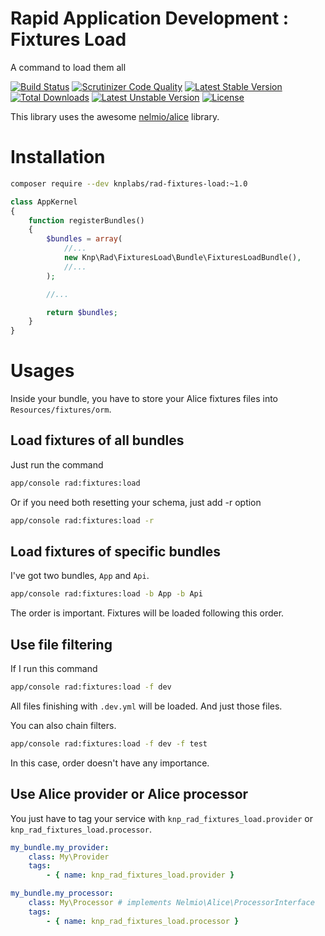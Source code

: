 Rapid Application Development : Fixtures Load
=============================================
A command to load them all

[![Build Status](https://travis-ci.org/KnpLabs/rad-fixtures-load.svg?branch=master)](https://travis-ci.org/KnpLabs/rad-fixtures-load)
[![Scrutinizer Code Quality](https://scrutinizer-ci.com/g/KnpLabs/rad-fixtures-load/badges/quality-score.png?b=master)](https://scrutinizer-ci.com/g/KnpLabs/rad-fixtures-load/?branch=master)
[![Latest Stable Version](https://poser.pugx.org/knplabs/rad-fixtures-load/v/stable)](https://packagist.org/packages/knplabs/rad-fixtures-load) [![Total Downloads](https://poser.pugx.org/knplabs/rad-fixtures-load/downloads)](https://packagist.org/packages/knplabs/rad-fixtures-load) [![Latest Unstable Version](https://poser.pugx.org/knplabs/rad-fixtures-load/v/unstable)](https://packagist.org/packages/knplabs/rad-fixtures-load) [![License](https://poser.pugx.org/knplabs/rad-fixtures-load/license)](https://packagist.org/packages/knplabs/rad-fixtures-load)

This library uses the awesome [nelmio/alice](https://github.com/nelmio/alice) library.

# Installation

```bash
composer require --dev knplabs/rad-fixtures-load:~1.0
```

```php
class AppKernel
{
    function registerBundles()
    {
        $bundles = array(
            //...
            new Knp\Rad\FixturesLoad\Bundle\FixturesLoadBundle(),
            //...
        );

        //...

        return $bundles;
    }
}
```

# Usages

Inside your bundle, you have to store your Alice fixtures files into `Resources/fixtures/orm`.

## Load fixtures of all bundles

Just run the command

```bash
app/console rad:fixtures:load
```

Or if you need both resetting your schema, just add -r option
```bash
app/console rad:fixtures:load -r
```

## Load fixtures of specific bundles

I've got two bundles, `App` and `Api`.

```bash
app/console rad:fixtures:load -b App -b Api
```

The order is important. Fixtures will be loaded following this order.

## Use file filtering

If I run this command

```bash
app/console rad:fixtures:load -f dev
```

All files finishing with `.dev.yml` will be loaded. And just those files.

You can also chain filters.

```bash
app/console rad:fixtures:load -f dev -f test
```

In this case, order doesn't have any importance.

## Use Alice provider or Alice processor

You just have to tag your service with `knp_rad_fixtures_load.provider` or `knp_rad_fixtures_load.processor`.

```yml
my_bundle.my_provider:
    class: My\Provider
    tags:
        - { name: knp_rad_fixtures_load.provider }

my_bundle.my_processor:
    class: My\Processor # implements Nelmio\Alice\ProcessorInterface
    tags:
        - { name: knp_rad_fixtures_load.processor }
```

